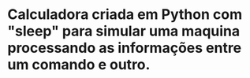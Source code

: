 # Calculadora criada em Python com "sleep" para simular uma maquina processando as informações entre um comando e outro.
